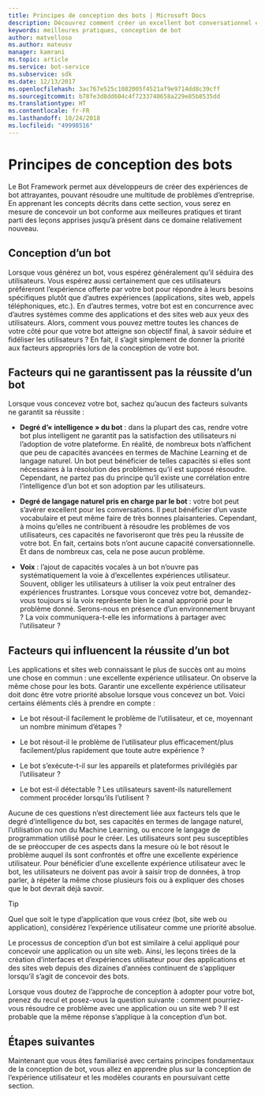 ```yaml
---
title: Principes de conception des bots | Microsoft Docs
description: Découvrez comment créer un excellent bot conversationnel et comment planifier et concevoir des bots répondant à vos besoins tout en assurant la satisfaction de vos utilisateurs.
keywords: meilleures pratiques, conception de bot
author: matvelloso
ms.author: mateusv
manager: kamrani
ms.topic: article
ms.service: bot-service
ms.subservice: sdk
ms.date: 12/13/2017
ms.openlocfilehash: 3ac767e525c1082005f4521af9e9714dd8c39cff
ms.sourcegitcommit: b78fe3d8dd604c4f7233740658a229e85b8535dd
ms.translationtype: HT
ms.contentlocale: fr-FR
ms.lasthandoff: 10/24/2018
ms.locfileid: "49998516"
---
```

# <a name="principles-of-bot-design"></a>Principes de conception des bots

Le Bot Framework permet aux développeurs de créer des expériences de bot attrayantes, pouvant résoudre une multitude de problèmes d’entreprise. En apprenant les concepts décrits dans cette section, vous serez en mesure de concevoir un bot conforme aux meilleures pratiques et tirant parti des leçons apprises jusqu’à présent dans ce domaine relativement nouveau. 

## <a name="designing-a-bot"></a>Conception d’un bot

Lorsque vous générez un bot, vous espérez généralement qu’il séduira des utilisateurs. Vous espérez aussi certainement que ces utilisateurs préféreront l’expérience offerte par votre bot pour répondre à leurs besoins spécifiques plutôt que d’autres expériences (applications, sites web, appels téléphoniques, etc.). En d’autres termes, votre bot est en concurrence avec d’autres systèmes comme des applications et des sites web aux yeux des utilisateurs. Alors, comment vous pouvez mettre toutes les chances de votre côté pour que votre bot atteigne son objectif final, à savoir séduire et fidéliser les utilisateurs ? En fait, il s’agit simplement de donner la priorité aux facteurs appropriés lors de la conception de votre bot.

## <a name="factors-that-do-not-guarantee-a-bots-success"></a>Facteurs qui ne garantissent pas la réussite d’un bot

Lorsque vous concevez votre bot, sachez qu’aucun des facteurs suivants ne garantit sa réussite : 

- **Degré d’« intelligence » du bot** : dans la plupart des cas, rendre votre bot plus intelligent ne garantit pas la satisfaction des utilisateurs ni l’adoption de votre plateforme. En réalité, de nombreux bots n’affichent que peu de capacités avancées en termes de Machine Learning et de langage naturel. Un bot peut bénéficier de telles capacités si elles sont nécessaires à la résolution des problèmes qu’il est supposé résoudre. Cependant, ne partez pas du principe qu’il existe une corrélation entre l’intelligence d’un bot et son adoption par les utilisateurs.

- **Degré de langage naturel pris en charge par le bot** : votre bot peut s’avérer excellent pour les conversations. Il peut bénéficier d’un vaste vocabulaire et peut même faire de très bonnes plaisanteries. Cependant, à moins qu’elles ne contribuent à résoudre les problèmes de vos utilisateurs, ces capacités ne favoriseront que très peu la réussite de votre bot. En fait, certains bots n’ont aucune capacité conversationnelle. Et dans de nombreux cas, cela ne pose aucun problème.

- **Voix** : l’ajout de capacités vocales à un bot n’ouvre pas systématiquement la voie à d’excellentes expériences utilisateur. Souvent, obliger les utilisateurs à utiliser la voix peut entraîner des expériences frustrantes. Lorsque vous concevez votre bot, demandez-vous toujours si la voix représente bien le canal approprié pour le problème donné. Serons-nous en présence d’un environnement bruyant ? La voix communiquera-t-elle les informations à partager avec l’utilisateur ? 

## <a name="factors-that-do-influence-a-bots-success"></a>Facteurs qui influencent la réussite d’un bot

Les applications et sites web connaissant le plus de succès ont au moins une chose en commun : une excellente expérience utilisateur. On observe la même chose pour les bots. Garantir une excellente expérience utilisateur doit donc être votre priorité absolue lorsque vous concevez un bot. Voici certains éléments clés à prendre en compte :

- Le bot résout-il facilement le problème de l’utilisateur, et ce, moyennant un nombre minimum d’étapes ?

- Le bot résout-il le problème de l’utilisateur plus efficacement/plus facilement/plus rapidement que toute autre expérience ?

- Le bot s’exécute-t-il sur les appareils et plateformes privilégiés par l’utilisateur ?

- Le bot est-il détectable ? Les utilisateurs savent-ils naturellement comment procéder lorsqu’ils l’utilisent ?

Aucune de ces questions n’est directement liée aux facteurs tels que le degré d’intelligence du bot, ses capacités en termes de langage naturel, l’utilisation ou non du Machine Learning, ou encore le langage de programmation utilisé pour le créer. Les utilisateurs sont peu susceptibles de se préoccuper de ces aspects dans la mesure où le bot résout le problème auquel ils sont confrontés et offre une excellente expérience utilisateur. Pour bénéficier d’une excellente expérience utilisateur avec le bot, les utilisateurs ne doivent pas avoir à saisir trop de données, à trop parler, à répéter la même chose plusieurs fois ou à expliquer des choses que le bot devrait déjà savoir.

> [!TIP]
> Quel que soit le type d’application que vous créez (bot, site web ou application), considérez l’expérience utilisateur comme une priorité absolue.

Le processus de conception d’un bot est similaire à celui appliqué pour concevoir une application ou un site web. Ainsi, les leçons tirées de la création d’interfaces et d’expériences utilisateur pour des applications et des sites web depuis des dizaines d’années continuent de s’appliquer lorsqu’il s’agit de concevoir des bots. 

Lorsque vous doutez de l’approche de conception à adopter pour votre bot, prenez du recul et posez-vous la question suivante : comment pourriez-vous résoudre ce problème avec une application ou un site web ? Il est probable que la même réponse s’applique à la conception d’un bot. 

## <a name="next-steps"></a>Étapes suivantes

Maintenant que vous êtes familiarisé avec certains principes fondamentaux de la conception de bot, vous allez en apprendre plus sur la conception de l’expérience utilisateur et les modèles courants en poursuivant cette section.